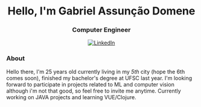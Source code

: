 <h1 align="center"> Hello, I'm Gabriel Assunção Domene</h1>

<h3 align="center">  Computer Engineer </h3>

<p align="center"> 
<a href="https://www.linkedin.com/in/gabrieldomene/"><img alt="LinkedIn" src="https://img.shields.io/badge/-Gabriel_Domene-blue?style=flat-square&logo=Linkedin&logoColor=white&link=https://www.linkedin.com/in/gabrieldomene/"></a>


### About
 Hello there, I'm 25 years old currently living in my *5th* city (hope the 6th comes soon), finished my bachelor's degree at UFSC last year. I'm looking forward to participate in projects related to ML and computer vision although i'm not that good, so feel free to invite me anytime. Currently working on JAVA projects and learning VUE/Clojure.


